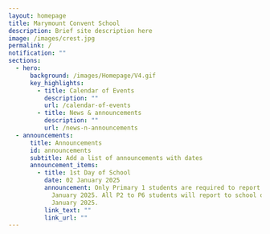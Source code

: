 ```yaml
---
layout: homepage
title: Marymount Convent School
description: Brief site description here
image: /images/crest.jpg
permalink: /
notification: ""
sections:
  - hero:
      background: /images/Homepage/V4.gif
      key_highlights:
        - title: Calendar of Events
          description: ""
          url: /calendar-of-events
        - title: News & announcements
          description: ""
          url: /news-n-announcements
  - announcements:
      title: Announcements
      id: announcements
      subtitle: Add a list of announcements with dates
      announcement_items:
        - title: 1st Day of School
          date: 02 January 2025
          announcement: Only Primary 1 students are required to report to school on 2nd
            January 2025. All P2 to P6 students will report to school on 3rd
            January 2025.
          link_text: ""
          link_url: ""
---
```

